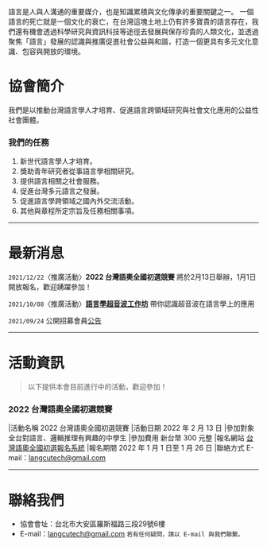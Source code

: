 
語言是人與人溝通的重要媒介，也是知識累積與文化傳承的重要關鍵之一。 
一個語言的死亡就是一個文化的衰亡，在台灣這塊土地上仍有許多寶貴的語言存在，我們還有機會透過科學研究與資訊科技等途徑去發展與保存珍貴的人類文化，並透過聚焦「語言」發展的認識與推廣促進社會公益與和諧，打造一個更具有多元文化意識、包容與開放的環境。

# 協會簡介
我們是以推動台灣語言學人才培育、促進語言跨領域研究與社會文化應用的公益性社會團體。   

### 我們的任務
1. 新世代語言學人才培育。
2. 獎助青年研究者從事語言學相關研究。
3. 提供語言相關之社會服務。
4. 促進台灣多元語言之發展。
5. 促進語言學跨領域之國內外交流活動。
6. 其他與章程所定宗旨及任務相關事項。
 
***

# 最新消息
`2021/12/22`〈推廣活動〉**2022 台灣語奧全國初選競賽** 將於2月13日舉辦，1月1日開放報名，歡迎踴躍參加！  


`2021/10/08`〈推廣活動〉**[語言學超音波工作坊](https://sbs-ntu.github.io/2021-ultrasound-workshop/)** 帶你認識超音波在語言學上的應用  


`2021/09/24` 公開招募會員[公告](/公開招募會員公告.pdf)  



***

# 活動資訊
> 以下提供本會目前進行中的活動，歡迎參加！

### 2022 台灣語奧全國初選競賽 
|活動名稱
  2022 台灣語奧全國初選競賽
|活動日期
  2022 年 2 月 13 日
|參加對象
  全台對語言、邏輯推理有興趣的中學生
|參加費用 
  新台幣 300 元整
|報名網站 
  [台灣語奧全國初選報名系統](https://reg.ioltw.org/)
|報名期間
  2022 年 1 月 1 日至 1 月 26 日
|聯絡方式
  E-mail：langcutech@gmail.com



***

# 聯絡我們
- 協會會址：台北市大安區羅斯福路三段29號6樓    
- E-mail：langcutech@gmail.com
`若有任何疑問，請以 E-mail 與我們聯繫。`

